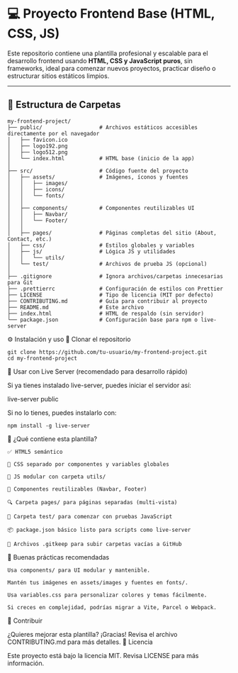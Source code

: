 # 💻 Proyecto Frontend Base (HTML, CSS, JS)

Este repositorio contiene una plantilla profesional y escalable para el desarrollo frontend usando **HTML, CSS y JavaScript puros**, sin frameworks, ideal para comenzar nuevos proyectos, practicar diseño o estructurar sitios estáticos limpios.

---

## 📂 Estructura de Carpetas

```plaintext
my-frontend-project/
├── public/                  # Archivos estáticos accesibles directamente por el navegador
│   ├── favicon.ico
│   ├── logo192.png
│   ├── logo512.png
│   └── index.html           # HTML base (inicio de la app)
│
├── src/                     # Código fuente del proyecto
│   ├── assets/              # Imágenes, íconos y fuentes
│   │   ├── images/
│   │   ├── icons/
│   │   └── fonts/
│   │
│   ├── components/          # Componentes reutilizables UI
│   │   ├── Navbar/
│   │   └── Footer/
│   │
│   ├── pages/               # Páginas completas del sitio (About, Contact, etc.)
│   ├── css/                 # Estilos globales y variables
│   ├── js/                  # Lógica JS y utilidades
│   │   └── utils/
│   └── test/                # Archivos de prueba JS (opcional)
│
├── .gitignore               # Ignora archivos/carpetas innecesarias para Git
├── .prettierrc              # Configuración de estilos con Prettier
├── LICENSE                  # Tipo de licencia (MIT por defecto)
├── CONTRIBUTING.md          # Guía para contribuir al proyecto
├── README.md                # Este archivo
├── index.html               # HTML de respaldo (sin servidor)
└── package.json             # Configuración base para npm o live-server
```
⚙️ Instalación y uso
🔁 Clonar el repositorio
```
git clone https://github.com/tu-usuario/my-frontend-project.git
cd my-frontend-project
```
🚀 Usar con Live Server (recomendado para desarrollo rápido)

Si ya tienes instalado live-server, puedes iniciar el servidor así:

live-server public

Si no lo tienes, puedes instalarlo con:
```
npm install -g live-server
```
🧩 ¿Qué contiene esta plantilla?

    ✅ HTML5 semántico

    🎨 CSS separado por componentes y variables globales

    🧠 JS modular con carpeta utils/

    🧱 Componentes reutilizables (Navbar, Footer)

    🔍 Carpeta pages/ para páginas separadas (multi-vista)

    🧪 Carpeta test/ para comenzar con pruebas JavaScript

    📦 package.json básico listo para scripts como live-server

    📂 Archivos .gitkeep para subir carpetas vacías a GitHub

🧠 Buenas prácticas recomendadas

    Usa components/ para UI modular y mantenible.

    Mantén tus imágenes en assets/images y fuentes en fonts/.

    Usa variables.css para personalizar colores y temas fácilmente.

    Si creces en complejidad, podrías migrar a Vite, Parcel o Webpack.

🤝 Contribuir

¿Quieres mejorar esta plantilla? ¡Gracias! Revisa el archivo CONTRIBUTING.md para más detalles.
📄 Licencia

Este proyecto está bajo la licencia MIT. Revisa LICENSE para más información.
